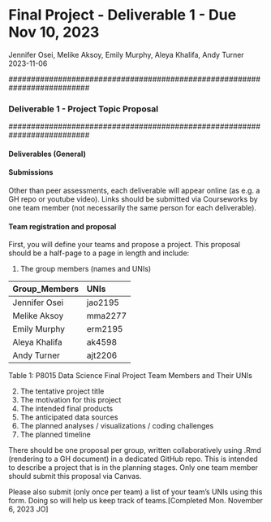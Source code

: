Final Project - Deliverable 1 - Due Nov 10, 2023
================
Jennifer Osei, Melike Aksoy, Emily Murphy, Aleya Khalifa, Andy Turner
2023-11-06

########################################################################## 

### Deliverable 1 - Project Topic Proposal

########################################################################## 

#### Deliverables (General)

#### Submissions

Other than peer assessments, each deliverable will appear online (as
e.g. a GH repo or youtube video). Links should be submitted via
Courseworks by one team member (not necessarily the same person for each
deliverable).

#### Team registration and proposal

First, you will define your teams and propose a project. This proposal
should be a half-page to a page in length and include:

1.  The group members (names and UNIs)

| Group_Members | UNIs    |
|:--------------|:--------|
| Jennifer Osei | jao2195 |
| Melike Aksoy  | mma2277 |
| Emily Murphy  | erm2195 |
| Aleya Khalifa | ak4598  |
| Andy Turner   | ajt2206 |

Table 1: P8015 Data Science Final Project Team Members and Their UNIs

2.  The tentative project title
3.  The motivation for this project
4.  The intended final products
5.  The anticipated data sources
6.  The planned analyses / visualizations / coding challenges
7.  The planned timeline

There should be one proposal per group, written collaboratively using
.Rmd (rendering to a GH document) in a dedicated GitHub repo. This is
intended to describe a project that is in the planning stages. Only one
team member should submit this proposal via Canvas.

Please also submit (only once per team) a list of your team’s UNIs using
this form. Doing so will help us keep track of teams.\[Completed Mon.
November 6, 2023 JO\]
